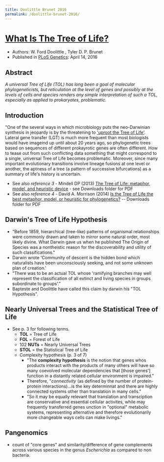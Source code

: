 ```yaml
---
title: Doolittle Brunet 2016
permalink: /doolittle-brunet-2016/
---
```

# [What Is The Tree of Life?](https://doi.org/10.1371/journal.pgen.1005912) 
* Authors: W. Ford Doolittle , Tyler D. P. Brunet
* Published in [PLoS Genetics](https://doi.org/10.1371/journal.pgen.1005912): April 14, 2016

## Abstract
*A universal Tree of Life (TOL) has long been a goal of molecular phylogeneticists, but reticulation at the level of genes and possibly at the levels of cells and species renders any simple interpretation of such a TOL, especially as applied to prokaryotes, problematic.*

## Introduction

"One of the several ways in which microbiology puts the neo-Darwinian synthesis in jeopardy is by the threatening to ['uproot the Tree of Life'](https://www.newscientist.com/article/mg20126921-600-why-darwin-was-wrong-about-the-tree-of-life/). Lateral gene transfer (LGT) is much more frequent than most biologists would have imageind up until about 20 years ago, so phylogenetic trees based on sequences of different prokayrotic genes are often different. How to tease out from such conflicting data something that might correspond to a single, universal Tree of Life becomes problematic. Moreover, since many important evolutionary transitions involve lineage fusions at one level or another, the aptness of a tree (a pattern of successive bifurcations) as a summary of life's history is uncertain.
* See also *reference 3* - Mindell DP (2013) [The Tree of Life: metaphor, model, and heuristic device](https://pubmed.ncbi.nlm.nih.gov/23291311/) - see Downloads folder for PDF
* See also *reference 4* - David A. Morrison (2014) [Is the Tree of Life the best metaphor, model, or heuristic for phylogenetics?](https://pubmed.ncbi.nlm.nih.gov/24671618/) -- Downloads folder for PDF

## Darwin's Tree of Life Hypothesis
* "Before 1859, hierarchical (tree-like) patterns of organismal relationships were commonly drawn and taken to mirror some natural order, most likely divine. What Darwin gave us when he published The Origin of Species was a nontheistic reason for the discoverability and utility of such classifications."
* Darwin wrote 'Community of descent is the hidden bond which naturalists have been unconsciously seeking, and not some unknown plan of creation.'
* "There was to be an actual TOL whose 'ramifying branches may well represent the classification of all extinct and living species in groups subordinate to groups'."
* Bapteste and Doolittle have called this claim by darwin his "TOL Hypothesis".


## Nearly Universal Trees and the Statistical Tree of Life
* See p. 3 for following terms.
	* **TOL** = Tree of Life
	* **FOL** = Forest of Life
	* 102 **NUTs** = Nearly Universal Trees
	* **STOL** = the Statistical Tree of Life
	* Complexity hypothesis (p. 3 of 7)
		* "The **complexity hypothesis** is the notion that genes whos products interact with the products of many others will have so many coevolved molecular dependencies that [those genes'] function in a distantly related cellular environment is impaired."
		* Therefore, "*connectivity* (as defined by the number of protein-protein interactions)...is the key determinnat and there are highly connected systems other than translation in many cells."
		* "So it may be equally relevant that translation and transciption are conservative and essential cellular activites, while may frequently transferred genes unction in "optional" metabolic systems, representing alternative and therefore evolutionarily more changeable ways cells can make livings."
	
## Pangenomics
* count of "core genes" and similarity/difference of gene complements across various species in the genus *Escherichia* as compared to non bacteria.
